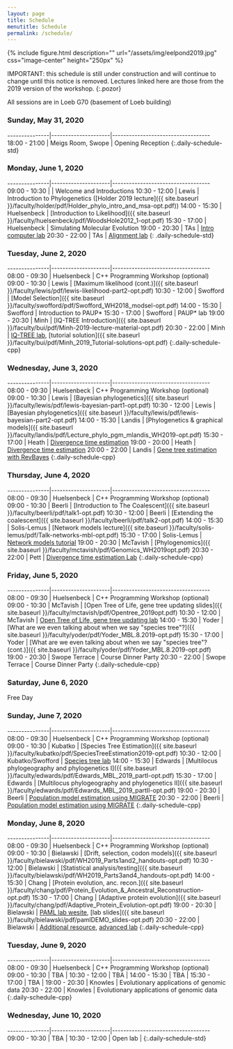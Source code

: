 ```yaml
---
layout: page
title: Schedule
menutitle: Schedule
permalink: /schedule/
---
```

{% include figure.html description="" url="/assets/img/eelpond2019.jpg" css="image-center" height="250px" %}

IMPORTANT: this schedule is still under construction and will continue to change until this notice is removed. 
Lectures linked here are those from the 2019 version of the workshop.
{:.pozor}

All sessions are in Loeb G70 (basement of Loeb building)

### Sunday, May 31, 2020

---------------|---------------------|-----------------------------------
 18:00 - 21:00 |  Meigs Room, Swope  | Opening Reception
{:.daily-schedule-std}

### Monday, June 1, 2020

---------------|---------------------|-----------------------------------
 09:00 - 10:30 |                     | Welcome and Introductions
 10:30 - 12:00 | Lewis               | Introduction to Phylogenetics ([Holder 2019 lecture]({{ site.baseurl }}/faculty/holder/pdf/Holder_phylo_intro_and_msa-opt.pdf))
 14:00 - 15:30 | Huelsenbeck         | [Introduction to Likelihood]({{ site.baseurl }}/faculty/huelsenbeck/pdf/WoodsHole2012_1-opt.pdf)
 15:30 - 17:00 | Huelsenbeck         | Simulating Molecular Evolution
 19:00 - 20:30 | TAs                 | [Intro computer lab](/labs/intro/)
 20:30 - 22:00 | TAs                 | [Alignment lab](/labs/alignment/)
{: .daily-schedule-std}

### Tuesday, June 2, 2020

---------------|---------------------|-----------------------------------
 08:00 - 09:30 | Huelsenbeck         | C++ Programming Workshop (optional)
 09:00 - 10:30 | Lewis               | [Maximum likelihood (cont.)]({{ site.baseurl }}/faculty/lewis/pdf/lewis-likelihood-part2-opt.pdf)
 10:30 - 12:00 | Swofford            | [Model Selection]({{ site.baseurl }}/faculty/swofford/pdf/Swofford_WH2018_modsel-opt.pdf)
 14:00 - 15:30 | Swofford            | Introduction to PAUP*
 15:30 - 17:00 | Swofford            | PAUP* lab
 19:00 - 20:30 | Minh                | [IQ-TREE Introduction]({{ site.baseurl }}/faculty/bui/pdf/Minh-2019-lecture-material-opt.pdf)
 20:30 - 22:00 | Minh                | [IQ-TREE lab](http://www.iqtree.org/workshop/molevol2019), [tutorial solution]({{ site.baseurl }}/faculty/bui/pdf/Minh_2019_Tutorial-solutions-opt.pdf)
{:.daily-schedule-cpp}
 
### Wednesday, June 3, 2020

---------------|---------------------|-----------------------------------
 08:00 - 09:30 | Huelsenbeck         | C++ Programming Workshop (optional)
 09:00 - 10:30 | Lewis               | [Bayesian phylogenetics]({{ site.baseurl }}/faculty/lewis/pdf/lewis-bayesian-part1-opt.pdf)
 10:30 - 12:00 | Lewis               | [Bayesian phylogenetics]({{ site.baseurl }}/faculty/lewis/pdf/lewis-bayesian-part2-opt.pdf)
 14:00 - 15:30 | Landis              | [Phylogenetics & graphical models]({{ site.baseurl }}/faculty/landis/pdf/Lecture_phylo_pgm_mlandis_WH2019-opt.pdf)
 15:30 - 17:00 | Heath               | [Divergence time estimation](https://figshare.com/articles/Bayesian_Divergence-Time_Estimation_Lecture/6849005)
 19:00 - 20:00 | Heath               | [Divergence time estimation](https://figshare.com/articles/Bayesian_Divergence-Time_Estimation_Lecture/6849005)
 20:00 - 22:00 | Landis              | [Gene tree estimation with RevBayes](https://revbayes.github.io/tutorials/ctmc/)
{:.daily-schedule-cpp}

### Thursday, June 4, 2020

---------------|---------------------|-----------------------------------
 08:00 - 09:30 | Huelsenbeck         | C++ Programming Workshop (optional)
 09:00 - 10:30 | Beerli              | [Introduction to The Coalescent]({{ site.baseurl }}/faculty/beerli/pdf/talk1-opt.pdf)
 10:30 - 12:00 | Beerli              | [Extending the coalescent]({{ site.baseurl }}/faculty/beerli/pdf/talk2-opt.pdf) 
 14:00 - 15:30 | Solis-Lemus         | [Network models lecture]({{ site.baseurl }}/faculty/solis-lemus/pdf/Talk-networks-mbl-opt.pdf)
 15:30 - 17:00 | Solis-Lemus         | [Network models tutorial](https://github.com/crsl4/PhyloNetworks.jl/wiki)
 19:00 - 20:30 | McTavish            | [Phylogenomics]({{ site.baseurl }}/faculty/mctavish/pdf/Genomics_WH2019opt.pdf)
 20:30 - 22:00 | Pett                | [Divergence time estimation Lab](https://revbayes.github.io/tutorials/fbd/fbd_specimen.html)
{:.daily-schedule-cpp}

### Friday, June 5, 2020

---------------|---------------------|-----------------------------------
 08:00 - 09:30 | Huelsenbeck         | C++ Programming Workshop (optional)
 09:00 - 10:30 | McTavish            | [Open Tree of Life, gene tree updating slides]({{ site.baseurl }}/faculty/mctavish/pdf/Opentree_2019opt.pdf)
 10:30 - 12:00 | McTavish            | [Open Tree of Life, gene tree updating lab](https://github.com/snacktavish/Mole2019/blob/master/TreeComparison.md)
 14:00 - 15:30 | Yoder               | [What are we even talking about when we say "species tree"?]({{ site.baseurl }}/faculty/yoder/pdf/Yoder_MBL.8.2019-opt.pdf)
 15:30 - 17:00 | Yoder               | [What are we even talking about when we say "species tree"? (cont.)]({{ site.baseurl }}/faculty/yoder/pdf/Yoder_MBL.8.2019-opt.pdf)
 19:00 - 20:30 | Swope Terrace       | Course Dinner Party
 20:30 - 22:00 | Swope Terrace       | Course Dinner Party
{:.daily-schedule-cpp}

### Saturday, June 6, 2020

Free Day

### Sunday, June 7, 2020

---------------|---------------------|-----------------------------------
 08:00 - 09:30 | Huelsenbeck         | C++ Programming Workshop (optional)
 09:00 - 10:30 | Kubatko             | [Species Tree Estimation]({{ site.baseurl }}/faculty/kubatko/pdf/SpeciesTreeEstimation2019-opt.pdf)
 10:30 - 12:00 | Kubatko/Swofford    | [Species tree lab](http://phylosolutions.com/tutorials/wh2019-svdq-astral/species-trees-tutorial.html)
 14:00 - 15:30 | Edwards             | [Multilocus phylogeography and phylogenetics I]({{ site.baseurl }}/faculty/edwards/pdf/Edwards_MBL_2019_partI-opt.pdf)
 15:30 - 17:00 | Edwards             | [Multilocus phylogeography and phylogenetics II]({{ site.baseurl }}/faculty/edwards/pdf/Edwards_MBL_2019_partII-opt.pdf)
 19:00 - 20:30 | Beerli              | [Population model estimation using MIGRATE](http://peterbeerli.com/workshops/mbl/2018/tutorial/)
 20:30 - 22:00 | Beerli              | [Population model estimation using MIGRATE](http://peterbeerli.com/workshops/mbl/2018/tutorial/)
{:.daily-schedule-cpp}

### Monday, June 8, 2020

---------------|---------------------|-----------------------------------
 08:00 - 09:30 | Huelsenbeck         | C++ Programming Workshop (optional)
 09:00 - 10:30 | Bielawski           | [Drift, selection, codon models]({{ site.baseurl }}/faculty/bielawski/pdf/WH2019_Parts1and2_handouts-opt.pdf)
 10:30 - 12:00 | Bielawski           | [Statistical analysis/testing]({{ site.baseurl }}/faculty/bielawski/pdf/WH2019_Parts3and4_handouts-opt.pdf)
 14:00 - 15:30 | Chang               | [Protein evolution, anc. recon.]({{ site.baseurl }}/faculty/chang/pdf/Protein_Evolution_&_Ancestral_Reconstruction-opt.pdf)
 15:30 - 17:00 | Chang               | [Adaptive protein evolution]({{ site.baseurl }}/faculty/chang/pdf/Adaptive_Protein_Evolution-opt.pdf)
 19:00 - 20:30 | Bielawski           | [PAML lab wesite](http://awarnach.mathstat.dal.ca/~joeb/PAML_lab/lab.html), [lab slides]({{ site.baseurl }}/faculty/bielawski/pdf/pamlDEMO_slides-opt.pdf)
 20:30 - 22:00 | Bielawski           | [Additional resource](http://awarnach.mathstat.dal.ca/~joeb/PAML_lab/Resources.html), [advanced lab](https://bitbucket.org/EvoWorks/protocol-inference-of-episodic-selection/downloads)
{:.daily-schedule-cpp}

### Tuesday, June 9, 2020

---------------|---------------------|-----------------------------------
 08:00 - 09:30 | Huelsenbeck         | C++ Programming Workshop (optional)
 09:00 - 10:30 | TBA                 | <!-- [Substitution models for proteins]({{ site.baseurl }}/faculty/eme/pdf/Phylogenomics_EmeLaura_WoodsHole2019_4-opt.pdf) -->
 10:30 - 12:00 | TBA                 | <!-- [Multi-gene phylogenetics: methods & applications]({{ site.baseurl }}/faculty/eme/pdf/Phylogenomics_EmeLaura_WoodsHole2019_4-opt.pdf#page=72) -->
 14:00 - 15:30 | TBA                 | <!-- [Huerta-Sanchez 2019 lecture: Pop. gen. + selection I]({{ site.baseurl }}/faculty/huerta-sanchez/pdf/MBL_WoodsHole_Aug10_2019_Part1-opt.pdf) -->
 15:30 - 17:00 | TBA                 | <!-- [Huerta-Sanchez 2019 lecture: Pop. gen. + selection II]({{ site.baseurl }}/faculty/huerta-sanchez/pdf/MBL_WoodsHole_Aug10_2019_Part2-opt.pdf) -->
 19:00 - 20:30 | Knowles             | Evolutionary applications of genomic data
 20:30 - 22:00 | Knowles             | Evolutionary applications of genomic data
{:.daily-schedule-cpp}

### Wednesday, June 10, 2020

---------------|---------------------|-----------------------------------
 09:00 - 10:30 | TBA                 | <!-- Scientific ethics ([Holder 2019 lecture]({{ site.baseurl }}/faculty/holder/pdf/Holder_last_lecture_2019-opt.pdf)) -->
 10:30 - 12:00 | Open lab            |
{:.daily-schedule-std}
     
     